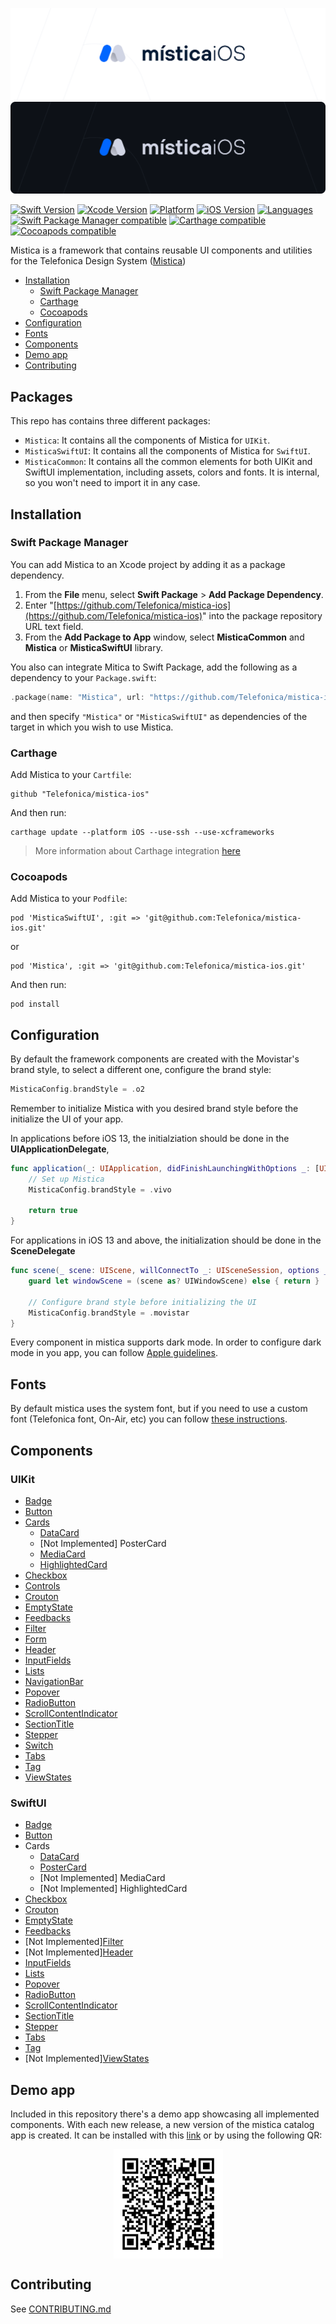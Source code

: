 ![Mistica for iOS](mistica-ios-light.svg#gh-light-mode-only)
![Mistica for iOS](mistica-ios-dark.svg#gh-dark-mode-only)

[![Swift Version](https://img.shields.io/badge/Swift-5.7-orange?style=flat)](https://github.com/Telefonica/mistica-ios/blob/main/.swift-version)
[![Xcode Version](https://img.shields.io/badge/Xcode-14.0-blue)](https://github.com/Telefonica/mistica-ios/blob/main/Makefile#L27)
[![Platform](https://img.shields.io/badge/platform-iOS-%23989898.svg)](https://github.com/Telefonica/mistica-ios)
[![iOS Version](https://img.shields.io/badge/Support-%3E%3D%20iOS%2012.0-brightgreen.svg)](https://github.com/Telefonica/mistica-ios)
[![Languages](https://img.shields.io/badge/languages-Swift-orange.svg)](https://github.com/Telefonica/mistica-ios)
[![Swift Package Manager compatible](https://img.shields.io/badge/Swift%20Package%20Manager-compatible-brightgreen.svg)](https://github.com/apple/swift-package-manager)
[![Carthage compatible](https://img.shields.io/badge/Carthage-compatible-59C939.svg?style=flat)](https://github.com/Carthage/Carthage)
[![Cocoapods compatible](https://img.shields.io/badge/CocoaPods-compatible-59C939.svg?style=flat)](https://cocoapods.org/)

Mistica is a framework that contains reusable UI components and utilities for the Telefonica Design System ([Mistica](https://github.com/Telefonica/mistica))

- [Installation](#installation)
  - [Swift Package Manager](#swift-package-manager)
  - [Carthage](#carthage)
  - [Cocoapods](#cocoapods)
- [Configuration](#configuration)
- [Fonts](#fonts)
- [Components](#components)
- [Demo app](#demo-app)
- [Contributing](#contributing)

## Packages

This repo has contains three different packages:

- `Mistica`: It contains all the components of Mistica for `UIKit`.
- `MisticaSwiftUI`: It contains all the components of Mistica for `SwiftUI`.
- `MisticaCommon`: It contains all the common elements for both UIKit and SwiftUI implementation, including assets, colors and fonts. It is internal, so you won't need to import it in any case.

## Installation

### Swift Package Manager

You can add Mistica to an Xcode project by adding it as a package dependency.

1. From the **File** menu, select **Swift Package** > **Add Package Dependency**.
2. Enter "[https://github.com/Telefonica/mistica-ios](https://github.com/Telefonica/mistica-ios)" into the package repository URL text field.
3. From the **Add Package to App** window, select **MisticaCommon** and **Mistica** or **MisticaSwiftUI** library.

You also can integrate Mitica to Swift Package, add the following as a dependency to your `Package.swift`:

```swift
.package(name: "Mistica", url: "https://github.com/Telefonica/mistica-ios.git", .from("2.0.0"))
```

and then specify `"Mistica"` or `"MisticaSwiftUI"` as dependencies of the target in which you wish to use Mistica.

### Carthage

Add Mistica to your `Cartfile`:

```
github "Telefonica/mistica-ios"
```

And then run:

```
carthage update --platform iOS --use-ssh --use-xcframeworks
```

> More information about Carthage integration [here](https://github.com/Carthage/Carthage#if-youre-building-for-ios-tvos-or-watchos)

### Cocoapods

Add Mistica to your `Podfile`:

```
pod 'MisticaSwiftUI', :git => 'git@github.com:Telefonica/mistica-ios.git'
```
or 
```
pod 'Mistica', :git => 'git@github.com:Telefonica/mistica-ios.git'
```

And then run:

```
pod install
```

## Configuration

By default the framework components are created with the Movistar's brand style, to select a different one, configure the brand style:

```swift
MisticaConfig.brandStyle = .o2
```

Remember to initialize Mistica with you desired brand style before the initialize the UI of your app.

In applications before iOS 13, the initialziation should be done in the **UIApplicationDelegate**,

```swift
func application(_: UIApplication, didFinishLaunchingWithOptions _: [UIApplication.LaunchOptionsKey: Any]?) -> Bool {
    // Set up Mistica
    MisticaConfig.brandStyle = .vivo

    return true
}
```

For applications in iOS 13 and above, the initialization should be done in the **SceneDelegate**

```swift
func scene(_ scene: UIScene, willConnectTo _: UISceneSession, options _: UIScene.ConnectionOptions) {
    guard let windowScene = (scene as? UIWindowScene) else { return }

    // Configure brand style before initializing the UI
    MisticaConfig.brandStyle = .movistar
}
```

Every component in mistica supports dark mode. In order to configure dark mode in you app, you can follow [Apple guidelines](https://developer.apple.com/documentation/xcode/supporting_dark_mode_in_your_interface/choosing_a_specific_interface_style_for_your_ios_app).

## Fonts

By default mistica uses the system font, but if you need to use a custom font (Telefonica font, On-Air, etc) you can follow [these instructions](./Sources/MisticaCommon/Fonts/).

## Components

### UIKit 
* [Badge](./Sources/Mistica/Components/Badge/)
* [Button](./Sources/Mistica/Components/Button/)
* [Cards](./Sources/Mistica/Components/Cards/)
	* [DataCard](./Sources/Mistica/Components/Cards/#datacard)
    * [Not Implemented] PosterCard
	* [MediaCard](./Sources/Mistica/Components/Cards/#mediacard)
	* [HighlightedCard](./Sources/Mistica/Components/Cards/#highlightedcard)
* [Checkbox](./Sources/Mistica/Components/Checkbox/)
* [Controls](./Sources/Mistica/Components/Controls/)
* [Crouton](./Sources/Mistica/Components/Crouton/)
* [EmptyState](./Sources/Mistica/Components/EmptyState/)
* [Feedbacks](./Sources/Mistica/Components/Feedback/)
* [Filter](./Sources/Mistica/Components/Filter/)
* [Form](./Sources/Mistica/Components/Form/)
* [Header](./Sources/Mistica/Components/Header/)
* [InputFields](./Sources/Mistica/Components/InputField/)
* [Lists](./Sources/Mistica/Components/Lists/)
* [NavigationBar](./Sources/Mistica/Components/NavigationBar/)
* [Popover](./Sources/Mistica/Components/Popover/)
* [RadioButton](./Sources/Mistica/Components/RadioButton/)
* [ScrollContentIndicator](./Sources/Mistica/Components/ScrollContentIndicator/)
* [SectionTitle](./Sources/Mistica/Components/SectionTitle/)
* [Stepper](./Sources/Mistica/Components/Stepper/)
* [Switch](./Sources/Mistica/Components/Switch/)
* [Tabs](./Sources/Mistica/Components/Tabs)
* [Tag](./Sources/Mistica/Components/Tag/)
* [ViewStates](./Sources/Mistica/Components/ViewStates/)

### SwiftUI
* [Badge](./Sources/MisticaSwiftUI/Components/Badge/)
* [Button](./Sources/MisticaSwiftUI/Components/Button/)
* Cards
    * [DataCard](./Sources/MisticaSwiftUI/Components/Cards/#datacard)
    * [PosterCard](./Sources/MisticaSwiftUI/Components/Cards/#postercard)
    * [Not Implemented] MediaCard
    * [Not Implemented] HighlightedCard
* [Checkbox](./Sources/MisticaSwiftUI/Components/Checkbox/)
* [Crouton](./Sources/MisticaSwiftUI/Components/Snackbar/)
* [EmptyState](./Sources/MisticaSwiftUI/Components/EmptyState/)
* [Feedbacks](./Sources/MisticaSwiftUI/Components/Feedback/)
* [Not Implemented][Filter](./Sources/MisticaSwiftUI/Components/Filter/)
* [Not Implemented][Header](./Sources/MisticaSwiftUI/Components/Header/)
* [InputFields](./Sources/MisticaSwiftUI/Components/InputField/)
* [Lists](./Sources/MisticaSwiftUI/Components/Lists/)
* [Popover](./Sources/Mistica/Components/Popover/)
* [RadioButton](./Sources/MisticaSwiftUI/Components/RadioButton/)
* [ScrollContentIndicator](./Sources/Mistica/Components/ScrollContentIndicator/)
* [SectionTitle](./Sources/MisticaSwiftUI/Components/SectionTitle/)
* [Stepper](./Sources/MisticaSwiftUI/Components/Stepper/)
* [Tabs](./Sources/MisticaSwiftUI/Components/Tabs)
* [Tag](./Sources/MisticaSwiftUI/Components/Tag/)
* [Not Implemented][ViewStates](./Sources/MisticaSwiftUI/Components/ViewStates/)

## Demo app
Included in this repository there's a demo app showcasing all implemented components. With each new release, a new version of the mistica catalog app is created. It can be installed with this [link](https://install.appcenter.ms/orgs/tuenti-organization/apps/mistica-ios/distribution_groups/public) or by using the following QR:

<p align="center">
<img height="175" align="center" alt="Mística Catalog for iOS" src="./doc/images/mistica-catalog-download-qr.png">
</p>

## Contributing

See [CONTRIBUTING.md](./CONTRIBUTING.md)
